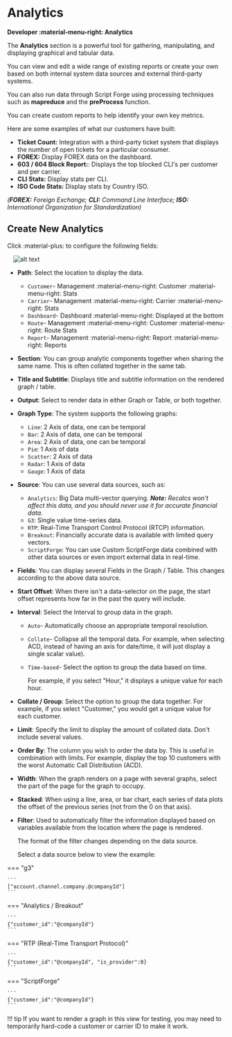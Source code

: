 # Analytics

**Developer :material-menu-right: Analytics**

The **Analytics** section is a powerful tool for gathering, manipulating, and displaying graphical and tabular data.

You can view and edit a wide range of existing reports or create your own based on both internal system data sources and external third-party systems.

You can also run data through Script Forge using processing techniques such as **mapreduce** and the **preProcess** function.

You can create custom reports to help identify your own key metrics.

Here are some examples of what our customers have built:

* **Ticket Count:** Integration with a third-party ticket system that displays the number of open tickets for a particular consumer.
* **FOREX:** Display FOREX data on the dashboard.
* **603 / 604 Block Report:**: Displays the top blocked CLI's per customer and per carrier.
* **CLI Stats:** Display stats per CLI.
* **ISO Code Stats:** Display stats by Country ISO.

*(**FOREX:** Foreign Exchange; **CLI:** Command Line Interface; **ISO:** International Organization for Standardization)*

## Create New Analytics

Click :material-plus: to configure the following fields:

&emsp;![alt text][analytics]

* **Path**: Select the location to display the data.
    * `Customer`- Management :material-menu-right: Customer :material-menu-right: Stats
    * `Carrier`- Management :material-menu-right: Carrier :material-menu-right: Stats
    * `Dashboard`- Dashboard :material-menu-right: Displayed at the bottom
    * `Route`- Management :material-menu-right: Customer :material-menu-right: Route Stats
    * `Report`- Management :material-menu-right: Report :material-menu-right: Reports
* **Section**: You can group analytic components together when sharing the same name. This is often collated together in the same tab.
* **Title and Subtitle**: Displays title and subtitle information on the rendered graph / table.
* **Output**: Select to render data in either Graph or Table, or both together.
* **Graph Type**: The system supports the following graphs:

    * `Line`: 2 Axis of data, one can be temporal
    * `Bar`: 2 Axis of data, one can be temporal
    * `Area`: 2 Axis of data, one can be temporal
    * `Pie`: 1 Axis of data
    * `Scatter`: 2 Axis of data
    * `Radar`: 1 Axis of data
    * `Gauge`: 1 Axis of data

* **Source**: You can use several data sources, such as:
    * `Analytics`: Big Data multi-vector querying.
        ***Note:** Recalcs won't affect this data, and you  should never use it for accurate financial data.*
    * `G3`: Single value time-series data.
    * `RTP`: Real-Time Transport Control Protocol (RTCP) information.
    * `Breakout`: Financially accurate data is available with limited query vectors.
    * `ScriptForge`: You can use Custom ScriptForge data combined with other data sources or even import external data in real-time.
* **Fields**:  You can display several Fields in the Graph / Table. This changes according to the above data source.
* **Start Offset**: When there isn't a data-selector on the page, the start offset represents how far in the past the query will include.
* **Interval**: Select the Interval to group data in the graph.
    * `Auto`- Automatically choose an appropriate temporal resolution.
    * `Collate`- Collapse all the temporal data.
         For example, when selecting ACD, instead of having an axis for date/time, it will just display a single scalar value).
    * `Time-based`- Select the option to group the data based on time.

        For example, if you select "Hour," it displays a unique value for each hour.

* **Collate / Group**: Select the option to group the data together.
    For example, if you select "Customer," you would get a unique value for each customer.

* **Limit**: Specify the limit to display the amount of collated data. Don't include several values.

* **Order By**: The column you wish to order the data by. This is useful in combination with limits.
    For example, display the top 10 customers with the worst Automatic Call Distribution (ACD).

* **Width**: When the graph renders on a page with several graphs, select the part of the page for the graph to occupy.
  
* **Stacked**: When using a line, area, or bar chart, each series of data plots the offset of the previous series (not from the 0 on that axis).
  
* **Filter**: Used to automatically filter the information displayed based on variables available from the location where the page is rendered.

    The format of the filter changes depending on the data source.

    Select a data source below to view the example:

=== "g3"

    ```
    ["account.channel.company.@companyId"]
    ```

=== "Analytics / Breakout"

    ```
    {"customer_id":"@companyId"}
    ```

=== "RTP (Real-Time Transport Protocol)"

    ```
    {"customer_id":"@companyId", "is_provider":0}
    ```

=== "ScriptForge"

    ```
    {"customer_id":"@companyId"}
    ```

!!! tip
	If you want to render a graph in this view for testing, you may need to temporarily hard-code a customer or carrier ID to make it work.

[analytics]: /developers/img/analytics.png "Analytics"
